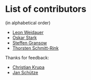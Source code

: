 # List of contributors

(in alphabetical order)

- [Leon Weidauer](https://github.com/lnwdr)
- [Oskar Stark](https://github.com/OskarStark)
- [Steffen Gransow](https://github.com/graste)
- [Thorsten Schmitt-Rink](https://github.com/shrink0r)

Thanks for feedback:

- [Christian Krupa](https://github.com/Christian-Krupa)
- [Jan Schütze](https://github.com/DracoBlue)
